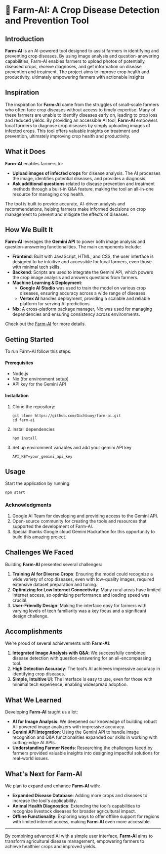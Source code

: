 # 🌾 Farm-AI: A Crop Disease Detection and Prevention Tool

## Introduction
**Farm-AI** is an AI-powered tool designed to assist farmers in identifying and preventing crop diseases. By using image analysis and question-answering capabilities, Farm-AI enables farmers to upload photos of potentially diseased crops, receive diagnoses, and get information on disease prevention and treatment. The project aims to improve crop health and productivity, ultimately empowering farmers with actionable insights.

## Inspiration
The inspiration for **Farm-AI** came from the struggles of small-scale farmers who often face crop diseases without access to timely expertise. Many of these farmers are unable to identify diseases early on, leading to crop loss and reduced yields. By providing an accessible AI tool, **Farm-AI** empowers local farmers to diagnose crop diseases by simply uploading images of infected crops. This tool offers valuable insights on treatment and prevention, ultimately improving crop health and productivity.

## What it Does
**Farm-AI** enables farmers to:
- **Upload images of infected crops** for disease analysis. The AI processes the image, identifies potential diseases, and provides a diagnosis.
- **Ask additional questions** related to disease prevention and treatment methods through a built-in Q&A feature, making the tool an all-in-one resource for managing crop health.

The tool is built to provide accurate, AI-driven analysis and recommendations, helping farmers make informed decisions on crop management to prevent and mitigate the effects of diseases.

## How We Built It
**Farm-AI** leverages the **Gemini API** to power both image analysis and question-answering functionalities. The main components include:
- **Frontend**: Built with JavaScript, HTML, and CSS, the user interface is designed to be intuitive and accessible for local farmers, even those with minimal tech skills.
- **Backend**: Scripts are used to integrate the Gemini API, which powers the crop image analysis and answers questions from farmers.
- **Machine Learning & Deployment**:
  - **Google AI Studio** was used to train the model on various crop diseases, ensuring accuracy across a wide range of diseases.
  - **Vertex AI** handles deployment, providing a scalable and reliable platform for serving AI predictions.
- **Nix**: A cross-platform package manager, Nix was used for managing dependencies and ensuring consistency across environments.

Check out the [Farm-AI](https://farm-ai-eight.vercel.app/) for more details.

## Getting Started
To run Farm-AI follow this steps:

#### Prerequisites
- Node.js
- Nix (for environment setup)
- API key for the Gemini API

#### Installation
1. Clone the repository:
   ```
   git clone https://github.com/Gichbuoy/farm-ai.git
   cd farm-ai
   ```

2. Install dependencies
   ```
   npm install
   ```

3. Set up environment variables and add your gemini API key
   ```
   API_KEY=your_gemini_api_key
   ```

## Usage
Start the application by running:
```
npm start
```

### Acknowledgments
1. Google AI Team for developing and providing access to the Gemini API.
2. Open-source community for creating the tools and resources that supported the development of Farm-AI.
3. Special thanks Google cloud Gemini Hackathon for this opportunity to build this amazing project.


## Challenges We Faced
Building **Farm-AI** presented several challenges:
1. **Training AI for Diverse Crops**: Ensuring the model could recognize a wide variety of crop diseases, even with low-quality images, required extensive dataset preparation and tuning.
2. **Optimizing for Low Internet Connectivity**: Many rural areas have limited internet access, so optimizing performance and loading speed was crucial.
3. **User-Friendly Design**: Making the interface easy for farmers with varying levels of tech familiarity was a key focus and a significant design challenge.

## Accomplishments
We’re proud of several achievements with **Farm-AI**:
1. **Integrated Image Analysis with Q&A**: We successfully combined disease detection with question-answering for an all-encompassing tool.
2. **High Detection Accuracy**: The tool’s AI achieves impressive accuracy in identifying crop diseases.
3. **Simple, Intuitive UI**: The interface is easy to use, even for those with minimal tech experience, enabling widespread adoption.

## What We Learned
Developing **Farm-AI** taught us a lot:
- **AI for Image Analysis**: We deepened our knowledge of building robust AI-powered image analyzers with impressive accuracy.
- **Gemini API Integration**: Using the Gemini API to handle image recognition and Q&A functionalities expanded our skills in working with cutting-edge AI APIs.
- **Understanding Farmer Needs**: Researching the challenges faced by farmers provided valuable insights into designing impactful solutions for real-world issues.

## What's Next for Farm-AI
We plan to expand and enhance **Farm-AI** with:
- **Expanded Disease Database**: Adding more crops and diseases to increase the tool's applicability.
- **Animal Health Diagnostics**: Extending the tool’s capabilities to recognize livestock diseases for broader agricultural impact.
- **Offline Functionality**: Exploring ways to offer offline support for regions with limited internet access, making **Farm-AI** even more accessible.

---

By combining advanced AI with a simple user interface, **Farm-AI** aims to transform agricultural disease management, empowering farmers to achieve healthier crops and improved yields.
